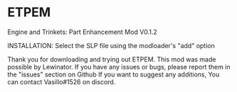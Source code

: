 # ETPEM
Engine and Trinkets: Part Enhancement Mod
V0.1.2

INSTALLATION:
Select the SLP file using the modloader's "add" option

Thank you for downloading and trying out ETPEM.
This mod was made possible by Lewinator.
If you have any issues or bugs, please report them in the "issues" section on Github
If you want to suggest any additions, You can contact Vasillo#1526 on discord.

